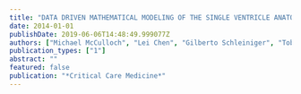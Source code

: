 ```yaml
---
title: "DATA DRIVEN MATHEMATICAL MODELING OF THE SINGLE VENTRICLE ANATOMY AND PHYSIOLOGY"
date: 2014-01-01
publishDate: 2019-06-06T14:48:49.999077Z
authors: ["Michael McCulloch", "Lei Chen", "Gilberto Schleiniger", "Tobin Driscoll"]
publication_types: ["1"]
abstract: ""
featured: false
publication: "*Critical Care Medicine*"
---
```


